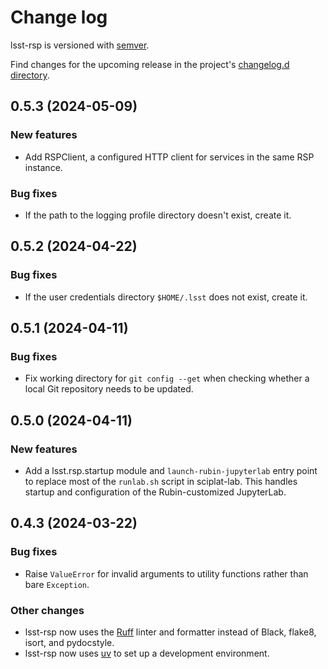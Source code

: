 # Change log

lsst-rsp is versioned with [semver](https://semver.org/).

Find changes for the upcoming release in the project's [changelog.d directory](https://github.com/lsst-sqre/lsst-rsp/tree/main/changelog.d/).

<!-- scriv-insert-here -->

<a id='changelog-0.5.3'></a>
## 0.5.3 (2024-05-09)

### New features

- Add RSPClient, a configured HTTP client for services in the same RSP instance.

### Bug fixes

- If the path to the logging profile directory doesn't exist, create it.

<a id='changelog-0.5.2'></a>
## 0.5.2 (2024-04-22)

### Bug fixes

- If the user credentials directory `$HOME/.lsst` does not exist, create it.

<a id='changelog-0.5.1'></a>
## 0.5.1 (2024-04-11)

### Bug fixes

- Fix working directory for `git config --get` when checking whether a local Git repository needs to be updated.

<a id='changelog-0.5.0'></a>
## 0.5.0 (2024-04-11)

### New features

- Add a lsst.rsp.startup module and `launch-rubin-jupyterlab` entry point to replace most of the `runlab.sh` script in sciplat-lab. This handles startup and configuration of the Rubin-customized JupyterLab.

<a id='changelog-0.4.3'></a>
## 0.4.3 (2024-03-22)

### Bug fixes

- Raise `ValueError` for invalid arguments to utility functions rather than bare `Exception`.

### Other changes

- lsst-rsp now uses the [Ruff](https://beta.ruff.rs/docs/) linter and formatter instead of Black, flake8, isort, and pydocstyle.
- lsst-rsp now uses [uv](https://github.com/astral-sh/uv) to set up a development environment.
